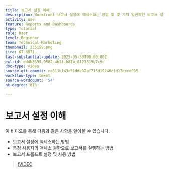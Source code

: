 ```yaml
---
title: 보고서 설정 이해
description: Workfront 보고서 설정에 액세스하는 방법 및 몇 가지 일반적인 보고서 설정이 사용되는 용도에 대해 알아보십시오.
activity: use
feature: Reports and Dashboards
type: Tutorial
role: User
level: Beginner
team: Technical Marketing
thumbnail: 335159.png
jira: KT-8871
last-substantial-update: 2025-05-30T00:00:00Z
exl-id: ed4b3395-9582-4b3f-b87b-8121315b7c9c
doc-type: video
source-git-commit: cc611bf43c51dde02af715d19246cfd17bcce095
workflow-type: tm+mt
source-wordcount: '54'
ht-degree: 61%

---
```


# 보고서 설정 이해

이 비디오를 통해 다음과 같은 사항을 알아볼 수 있습니다.

* 보고서 설정에 액세스하는 방법
* 특정 사용자의 액세스 권한으로 보고서를 실행하는 방법
* 보고서 프롬프트 설정 및 사용 방법

>[!VIDEO](https://video.tv.adobe.com/v/335159/?quality=12&learn=on&enablevpops)
